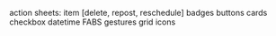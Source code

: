 action sheets: item [delete, repost, reschedule]
badges
buttons
cards
checkbox
datetime
FABS
gestures
grid
icons

